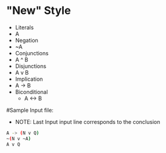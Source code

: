 # "New" Style
- Literals
 - A
- Negation
 - ~A
- Conjunctions
 - A ^ B
- Disjunctions
 - A v B
- Implication
 - A -> B
- Biconditional
    - A <-> B

#Sample Input file:
- NOTE: Last Input input line corresponds to the conclusion

 ```sh
A -> (N v Q)
~(N v ~A)
A v Q
```

